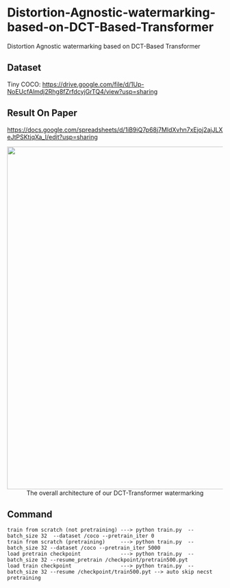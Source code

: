 # Distortion-Agnostic-watermarking-based-on-DCT-Based-Transformer
Distortion Agnostic watermarking based on DCT-Based Transformer

## Dataset

Tiny COCO: https://drive.google.com/file/d/1Up-NoEUcfAlmdj2Rhg8fZrfdcyjGrTQ4/view?usp=sharing

## Result On Paper
https://docs.google.com/spreadsheets/d/1iB9iQ7p68j7MldXvhn7xEjoj2ajJLXeJtPSKtjqXa_I/edit?usp=sharing


<p align="center">
<img src="docs/dct-transformer.png" width="800px"/>
<br>
The overall architecture of our DCT-Transformer watermarking
</p>




## Command
```
train from scratch (not pretraining) ---> python train.py  --batch_size 32  --dataset /coco --pretrain_iter 0
train from scratch (pretraining)     ---> python train.py  --batch_size 32 --dataset /coco --pretrain_iter 5000
load pretrain checkpoint             ---> python train.py  --batch_size 32 --resume_pretrain /checkpoint/pretrain500.pyt
load train checkpoint                ---> python train.py  --batch_size 32 --resume /checkpoint/train500.pyt --> auto skip necst pretraining
```



